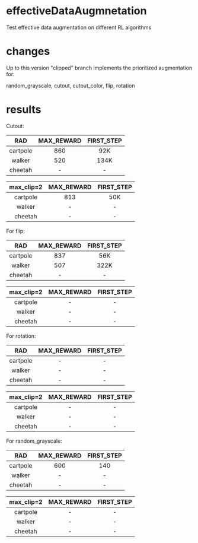 # effectiveDataAugmnetation

Test effective data augmentation on different RL algorithms

# changes
Up to this version "clipped" branch implements the prioritized augmentation for:

random_grayscale, cutout, cutout_color, flip, rotation

# results
Cutout:

| RAD | MAX_REWARD | FIRST_STEP |
| :---: | :---: | :---: |
| cartpole | 860 | 92K |
| walker | 520 | 134K |
| cheetah | - | - |

| max_clip=2 | MAX_REWARD | FIRST_STEP |
| :---: | :---: | :---: |
| cartpole | 813 | 50K |
| walker | - | - |
| cheetah | - | - |


For flip:

| RAD | MAX_REWARD | FIRST_STEP |
| :---: | :---: | :---: |
| cartpole | 837 | 56K |
| walker | 507 | 322K |
| cheetah | - | - |

| max_clip=2 | MAX_REWARD | FIRST_STEP |
| :---: | :---: | :---: |
| cartpole | - | - |
| walker | - | - |
| cheetah | - | - |

For rotation:

| RAD | MAX_REWARD | FIRST_STEP |
| :---: | :---: | :---: |
| cartpole | - | - |
| walker | - | - |
| cheetah | - | - |

| max_clip=2 | MAX_REWARD | FIRST_STEP |
| :---: | :---: | :---: |
| cartpole | - | - |
| walker | - | - |
| cheetah | - | - |

For random_grayscale:

| RAD | MAX_REWARD | FIRST_STEP |
| :---: | :---: | :---: |
| cartpole | 600 | 140 |
| walker | - | - |
| cheetah | - | - |

| max_clip=2 | MAX_REWARD | FIRST_STEP |
| :---: | :---: | :---: |
| cartpole | - | - |
| walker | - | - |
| cheetah | - | - |
